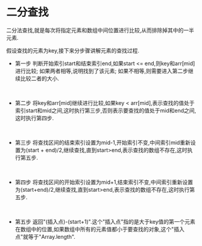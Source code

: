 # 二分查找

二分法查找,就是每次将指定元素和数组中间位置进行比较,从而排除掉其中的一半元素.

假设查找的元素为key,接下来分步骤讲解元素的查找过程.

- 第一步
  判断开始索引start和结束索引end,如果start <= end,则key和arr\[mid]进行比较; 如果两者相等,说明找到了该元素; 如果不相等,则需要进入第二步继续比较二者的大小.

<br/>

- 第二步
  将key和arr\[mid]继续进行比较,如果key < arr\[mid],表示查找的值处于索引start和mid之间,这时执行第三步,否则表示要查找的值处于mid和end之间,这时执行第四步.

<br/>

- 第三步
  将查找区间的结束索引设置为mid-1,开始索引不变,中间索引mid重新设置为(start + end)/2,继续查找,直到start>end,表示查找的数组不存在,这时执行第五步.

<br/>

- 第四步
  将查找区间的开始索引设置为mid+1,结束索引不变,中间索引重新设置为(start+end)/2,继续查找,直到start>end,表示查找的数组不存在,这时执行第五步.

<br/>

- 第五步
  返回"(插入点)-(start+1)".这个"插入点"指的是大于key值的第一个元素在数组中的位置,如果数组中所有的元素值都小于要查找的对象,这个"插入点"就等于"Array.length".
  